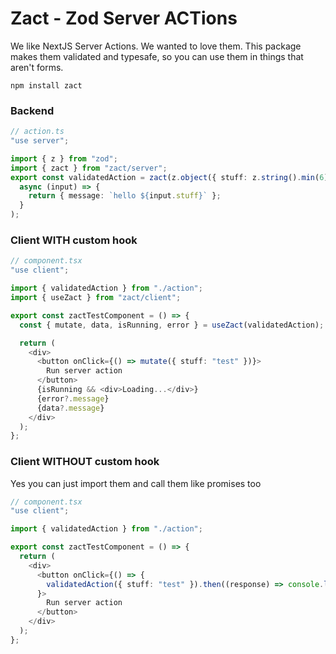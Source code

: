 # Zact - Zod Server ACTions

We like NextJS Server Actions. We wanted to love them. This package makes them validated and typesafe, so you can use them in things that aren't forms.

`npm install zact`

### Backend
```ts
// action.ts
"use server";

import { z } from "zod";
import { zact } from "zact/server";
export const validatedAction = zact(z.object({ stuff: z.string().min(6) }))(
  async (input) => {
    return { message: `hello ${input.stuff}` };
  }
);
```

### Client WITH custom hook
```ts
// component.tsx
"use client";

import { validatedAction } from "./action";
import { useZact } from "zact/client";

export const zactTestComponent = () => {
  const { mutate, data, isRunning, error } = useZact(validatedAction);

  return (
    <div>
      <button onClick={() => mutate({ stuff: "test" })}>
        Run server action
      </button>
      {isRunning && <div>Loading...</div>}
      {error?.message}
      {data?.message}
    </div>
  );
};
```

### Client WITHOUT custom hook
Yes you can just import them and call them like promises too

```ts
// component.tsx
"use client";

import { validatedAction } from "./action";

export const zactTestComponent = () => {
  return (
    <div>
      <button onClick={() => {
        validatedAction({ stuff: "test" }).then((response) => console.log("response!", response));
      }>
        Run server action
      </button>
    </div>
  );
};
```
